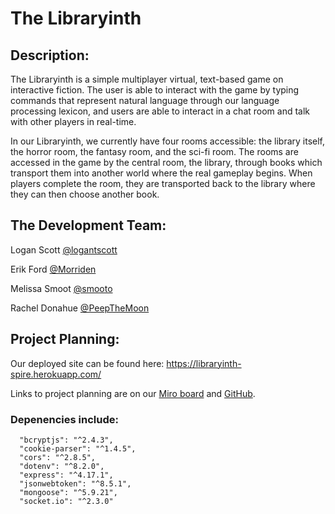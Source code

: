 # The Libraryinth

## Description:
The Libraryinth is a simple multiplayer virtual, text-based game on interactive fiction.  The user is able to interact with the game by typing commands that represent natural language through our language processing lexicon, and users are able to interact in a chat room and talk with other players in real-time.  

In our Libraryinth, we currently have four rooms accessible: the library itself, the horror room, the fantasy room, and the sci-fi room.  The rooms are accessed in the game by the central room, the library, through books which transport them into another world where the real gameplay begins.  When players complete the room, they are transported back to the library where they can then choose another book.

## The Development Team:
Logan Scott [@logantscott](https://github.com/logantscott)

Erik Ford [@Morriden](https://github.com/Morriden)

Melissa Smoot [@smooto](https://github.com/smooto)

Rachel Donahue [@PeepTheMoon](https://github.com/PeepTheMoon)

## Project Planning:

Our deployed site can be found here: https://libraryinth-spire.herokuapp.com/

Links to project planning are on our [Miro board](https://miro.com/app/board/o9J_kprLgMk=/) and [GitHub](https://github.com/Mud-Buds/libraryinth-spire/projects/1).

### Depenencies include:
```
  "bcryptjs": "^2.4.3",
  "cookie-parser": "^1.4.5",
  "cors": "^2.8.5",
  "dotenv": "^8.2.0",
  "express": "^4.17.1",
  "jsonwebtoken": "^8.5.1",
  "mongoose": "^5.9.21",
  "socket.io": "^2.3.0"
```
